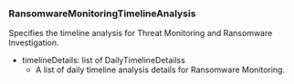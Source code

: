 ### RansomwareMonitoringTimelineAnalysis
Specifies the timeline analysis for Threat Monitoring and Ransomware Investigation.

- timelineDetails: list of DailyTimelineDetailss
  - A list of daily timeline analysis details for Ransomware Monitoring.
